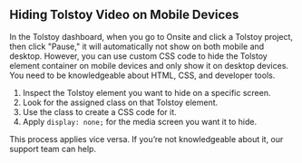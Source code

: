 ## Hiding Tolstoy Video on Mobile Devices

In the Tolstoy dashboard, when you go to Onsite and click a Tolstoy project, then click "Pause," it will automatically not show on both mobile and desktop. However, you can use custom CSS code to hide the Tolstoy element container on mobile devices and only show it on desktop devices. You need to be knowledgeable about HTML, CSS, and developer tools.

1. Inspect the Tolstoy element you want to hide on a specific screen.
2. Look for the assigned class on that Tolstoy element.
3. Use the class to create a CSS code for it.
4. Apply `display: none;` for the media screen you want it to hide.

This process applies vice versa. If you’re not knowledgeable about it, our support team can help.